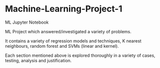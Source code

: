# Machine-Learning-Project-1
ML Jupyter Notebook


ML Project which answered/investigated a variety of problems.

It contains a variety of regression models and techniques, K nearest neighbours, random forest and SVMs (linear and kernel).

Each section mentioned above is explored thoroughly in a variety of cases, testing, analysis and justification.

